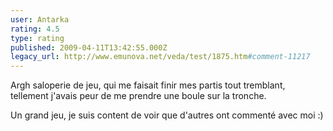 ```yaml
---
user: Antarka
rating: 4.5
type: rating
published: 2009-04-11T13:42:55.000Z
legacy_url: http://www.emunova.net/veda/test/1875.htm#comment-11217
---
```

Argh saloperie de jeu, qui me faisait finir mes partis tout tremblant, tellement j'avais peur de me prendre une boule sur la tronche.

Un grand jeu, je suis content de voir que d'autres ont commenté avec moi :)